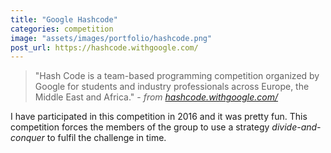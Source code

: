 ```yaml
---
title: "Google Hashcode"
categories: competition
image: "assets/images/portfolio/hashcode.png"
post_url: https://hashcode.withgoogle.com/
---
```


> "Hash Code is a team-based programming competition organized by Google for students and industry professionals across Europe, the Middle East and Africa." - _from [hashcode.withgoogle.com/](https://hashcode.withgoogle.com/)_

I have participated in this competition in 2016 and it was pretty fun. This competition forces the members of the group to use a strategy _divide-and-conquer_ to fulfil the challenge in time.
